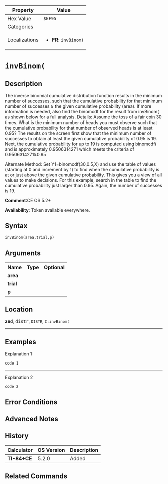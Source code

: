 | Property      | Value |
|---------------|-------|
| Hex Value     | `$EF95`|
| Categories    | <ul></ul> |
| Localizations | <ul><li><b>FR</b>: `invBinom(`</li></ul> |

# `invBinom(`

## Description
The inverse binomial cumulative distribution function results in the minimum number of successes, such that the cumulative probability for that minimum number of successes ≥ the given cumulative probability (area).  If more information is needed, also find the binomcdf for the result from invBinom( as shown below for a full analysis.
Details:
Assume the toss of a fair coin 30 times.  What is the minimum number of heads you must observe such that the cumulative probability for that number of observed heads is at least 0.95?
The results on the screen first show that the minimum number of successes to obtain at least the given cumulative probability of 0.95 is 19.  Next, the cumulative probability for up to 19 is computed using binomcdf( and is approximately 0.9506314271 which meets the criteria of  0.9506314271≥0.95

Alternate Method:
Set Y1=binomcdf(30,0.5,X) and use the table of values (starting at 0 and increment by 1) to find when the cumulative probability is at or just above the given cumulative probability.  This gives you a view of all values to make decisions.  For this example, search in the table to find the cumulative probability just larger than 0.95.  Again, the number of successes is 19.


<b>Comment</b>:CE OS 5.2+

<b>Availability</b>: Token available everywhere.

## Syntax
`invBinom(area,trial,p)`

## Arguments
<table>
<tr><th>Name</th><th>Type</th><th>Optional</th></tr>

<tr><td><b>area</b></td><td></td><td></td></tr>

<tr><td><b>trial</b></td><td></td><td></td></tr>

<tr><td><b>p</b></td><td></td><td></td></tr>

</table>

## Location
<tt><kbd><b>2nd</b></kbd></tt>, <kbd>distr</kbd>, `DISTR`, `C:invBinom(`
<hr>

## Examples

Explanation 1
```ti-basic
code 1
```
---
Explanation 2
```ti-basic
code 2
```

## Error Conditions


## Advanced Notes


## History
| Calculator | OS Version | Description |
|------------|------------|-------------|
| <b>TI-84+CE</b> | 5.2.0 | Added |

## Related Commands

